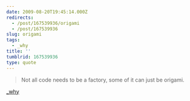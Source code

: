 ```yaml
---
date: 2009-08-20T19:45:14.000Z
redirects:
  - /post/167539936/origami
  - /post/167539936
slug: origami
tags:
  - _why
title: ''
tumblrid: 167539936
type: quote
---
```

> Not all code needs to be a factory, some of it can just be origami.

<a href="http://rubyforge.org/pipermail/camping-list/2008-May/000719.html">_why</a>

